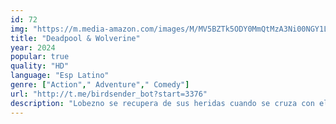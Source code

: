 ```yaml
---
id: 72
img: "https://m.media-amazon.com/images/M/MV5BZTk5ODY0MmQtMzA3Ni00NGY1LThiYzItZThiNjFiNDM4MTM3XkEyXkFqcGc@._V1_SX300.jpg"
title: "Deadpool & Wolverine"
year: 2024
popular: true
quality: "HD"
language: "Esp Latino"
genre: ["Action"," Adventure"," Comedy"]
url: "http://t.me/birdsender_bot?start=3376"
description: "Lobezno se recupera de sus heridas cuando se cruza con el bocazas, Deadpool, que ha viajado en el tiempo para curarlo con la esperanza de hacerse amigos y formar un equipo para acabar con un enemigo común."
---
```

